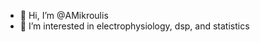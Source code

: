 - 👋 Hi, I’m @AMikroulis
- 👀 I’m interested in electrophysiology, dsp, and statistics


<!---
AMikroulis/AMikroulis is a ✨ special ✨ repository because its `README.md` (this file) appears on your GitHub profile.
You can click the Preview link to take a look at your changes.
--->
